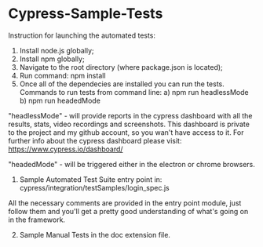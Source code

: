 # Cypress-Sample-Tests
Instruction for launching the automated tests:
1) Install node.js globally;
2) Install npm globally;
3) Navigate to the root directory (where package.json is located);
4) Run command: npm install
5) Once all of the dependecies are installed you can run the tests.
  Commands to run tests from command line:
  a) npm run headlessMode 
  b) npm run headedMode

"headlessMode"  - will provide reports in the cypress dashboard 
with all the results, stats, video recordings and screenshots.
This dashboard is private to the project and my github account,
so you wan't have access to it.
For further info about the cypress dashboard please visit:  
https://www.cypress.io/dashboard/


"headedMode" - will be triggered either in the electron or chrome browsers.

1) Sample Automated Test Suite entry point in: 
    cypress/integration/testSamples/login_spec.js

All the necessary comments are provided in the entry point module, 
just follow them and you'll get a pretty good understanding of what's going on in the framework.

2) Sample Manual Tests in the doc extension file.
